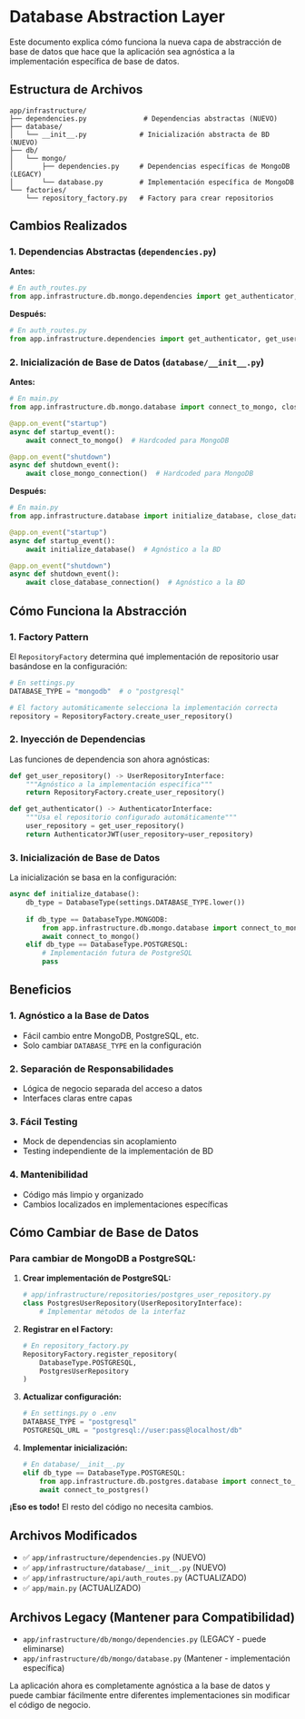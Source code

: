 # Database Abstraction Layer

Este documento explica cómo funciona la nueva capa de abstracción de base de datos que hace que la aplicación sea agnóstica a la implementación específica de base de datos.

## Estructura de Archivos

```
app/infrastructure/
├── dependencies.py              # Dependencias abstractas (NUEVO)
├── database/
│   └── __init__.py             # Inicialización abstracta de BD (NUEVO)
├── db/
│   └── mongo/
│       ├── dependencies.py     # Dependencias específicas de MongoDB (LEGACY)
│       └── database.py         # Implementación específica de MongoDB
└── factories/
    └── repository_factory.py   # Factory para crear repositorios
```

## Cambios Realizados

### 1. Dependencias Abstractas (`dependencies.py`)

**Antes:**
```python
# En auth_routes.py
from app.infrastructure.db.mongo.dependencies import get_authenticator, get_user_repository
```

**Después:**
```python
# En auth_routes.py
from app.infrastructure.dependencies import get_authenticator, get_user_repository
```

### 2. Inicialización de Base de Datos (`database/__init__.py`)

**Antes:**
```python
# En main.py
from app.infrastructure.db.mongo.database import connect_to_mongo, close_mongo_connection

@app.on_event("startup")
async def startup_event():
    await connect_to_mongo()  # Hardcoded para MongoDB

@app.on_event("shutdown")
async def shutdown_event():
    await close_mongo_connection()  # Hardcoded para MongoDB
```

**Después:**
```python
# En main.py
from app.infrastructure.database import initialize_database, close_database_connection

@app.on_event("startup")
async def startup_event():
    await initialize_database()  # Agnóstico a la BD

@app.on_event("shutdown")
async def shutdown_event():
    await close_database_connection()  # Agnóstico a la BD
```

## Cómo Funciona la Abstracción

### 1. Factory Pattern

El `RepositoryFactory` determina qué implementación de repositorio usar basándose en la configuración:

```python
# En settings.py
DATABASE_TYPE = "mongodb"  # o "postgresql"

# El factory automáticamente selecciona la implementación correcta
repository = RepositoryFactory.create_user_repository()
```

### 2. Inyección de Dependencias

Las funciones de dependencia son ahora agnósticas:

```python
def get_user_repository() -> UserRepositoryInterface:
    """Agnóstico a la implementación específica"""
    return RepositoryFactory.create_user_repository()

def get_authenticator() -> AuthenticatorInterface:
    """Usa el repositorio configurado automáticamente"""
    user_repository = get_user_repository()
    return AuthenticatorJWT(user_repository=user_repository)
```

### 3. Inicialización de Base de Datos

La inicialización se basa en la configuración:

```python
async def initialize_database():
    db_type = DatabaseType(settings.DATABASE_TYPE.lower())
    
    if db_type == DatabaseType.MONGODB:
        from app.infrastructure.db.mongo.database import connect_to_mongo
        await connect_to_mongo()
    elif db_type == DatabaseType.POSTGRESQL:
        # Implementación futura de PostgreSQL
        pass
```

## Beneficios

### 1. **Agnóstico a la Base de Datos**
- Fácil cambio entre MongoDB, PostgreSQL, etc.
- Solo cambiar `DATABASE_TYPE` en la configuración

### 2. **Separación de Responsabilidades**
- Lógica de negocio separada del acceso a datos
- Interfaces claras entre capas

### 3. **Fácil Testing**
- Mock de dependencias sin acoplamiento
- Testing independiente de la implementación de BD

### 4. **Mantenibilidad**
- Código más limpio y organizado
- Cambios localizados en implementaciones específicas

## Cómo Cambiar de Base de Datos

### Para cambiar de MongoDB a PostgreSQL:

1. **Crear implementación de PostgreSQL:**
   ```python
   # app/infrastructure/repositories/postgres_user_repository.py
   class PostgresUserRepository(UserRepositoryInterface):
       # Implementar métodos de la interfaz
   ```

2. **Registrar en el Factory:**
   ```python
   # En repository_factory.py
   RepositoryFactory.register_repository(
       DatabaseType.POSTGRESQL, 
       PostgresUserRepository
   )
   ```

3. **Actualizar configuración:**
   ```python
   # En settings.py o .env
   DATABASE_TYPE = "postgresql"
   POSTGRESQL_URL = "postgresql://user:pass@localhost/db"
   ```

4. **Implementar inicialización:**
   ```python
   # En database/__init__.py
   elif db_type == DatabaseType.POSTGRESQL:
       from app.infrastructure.db.postgres.database import connect_to_postgres
       await connect_to_postgres()
   ```

**¡Eso es todo!** El resto del código no necesita cambios.

## Archivos Modificados

- ✅ `app/infrastructure/dependencies.py` (NUEVO)
- ✅ `app/infrastructure/database/__init__.py` (NUEVO)
- ✅ `app/infrastructure/api/auth_routes.py` (ACTUALIZADO)
- ✅ `app/main.py` (ACTUALIZADO)

## Archivos Legacy (Mantener para Compatibilidad)

- `app/infrastructure/db/mongo/dependencies.py` (LEGACY - puede eliminarse)
- `app/infrastructure/db/mongo/database.py` (Mantener - implementación específica)

La aplicación ahora es completamente agnóstica a la base de datos y puede cambiar fácilmente entre diferentes implementaciones sin modificar el código de negocio.
